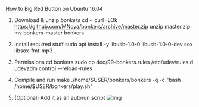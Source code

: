 How to Big Red Button on Ubuntu 16.04

1. Download & unzip *bonkers*
    cd ~
    curl -LOk https://github.com/MNoya/bonkers/archive/master.zip
    unzip master.zip
    mv bonkers-master bonkers

2. Install required stuff
    sudo apt install -y libusb-1.0-0 libusb-1.0-0-dev sox libsox-fmt-mp3

3. Permissions
    cd bonkers
    sudo cp doc/99-bonkers.rules /etc/udev/rules.d
    udevadm control --reload-rules

4. Compile and run
    make
    ./home/$USER/bonkers/bonkers -q -c "bash /home/$USER/bonkers/play.sh"

5. (Optional) Add it as an autorun script
    ![img](http://imgur.com/vLB3pnE)
